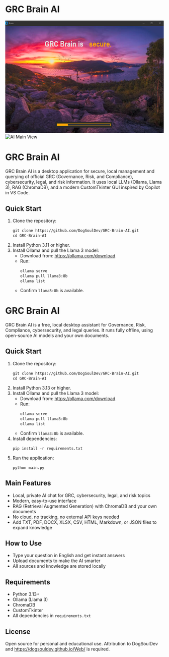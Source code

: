 # GRC Brain AI

![Intro Animation](src/img/Intro.png)
![AI Main View](src/img/Base.png)




# GRC Brain AI

GRC Brain AI is a desktop application for secure, local management and querying of official GRC (Governance, Risk, and Compliance), cybersecurity, legal, and risk information. It uses local LLMs (Ollama, Llama 3), RAG (ChromaDB), and a modern CustomTkinter GUI inspired by Copilot in VS Code.

## Quick Start
1. Clone the repository:
   ```
   git clone https://github.com/DogSoulDev/GRC-Brain-AI.git
   cd GRC-Brain-AI
   ```
2. Install Python 3.11 or higher.
3. Install Ollama and pull the Llama 3 model:
   - Download from: https://ollama.com/download
   - Run:
     ```
     ollama serve
     ollama pull llama3:8b
     ollama list
     ```
   - Confirm `llama3:8b` is available.
# GRC Brain AI

GRC Brain AI is a free, local desktop assistant for Governance, Risk, Compliance, cybersecurity, and legal queries. It runs fully offline, using open-source AI models and your own documents.

## Quick Start
1. Clone the repository:
   ```
   git clone https://github.com/DogSoulDev/GRC-Brain-AI.git
   cd GRC-Brain-AI
   ```
2. Install Python 3.13 or higher.
3. Install Ollama and pull the Llama 3 model:
   - Download from: https://ollama.com/download
   - Run:
     ```
     ollama serve
     ollama pull llama3:8b
     ollama list
     ```
   - Confirm `llama3:8b` is available.
4. Install dependencies:
   ```
   pip install -r requirements.txt
   ```
5. Run the application:
   ```
   python main.py
   ```

## Main Features
- Local, private AI chat for GRC, cybersecurity, legal, and risk topics
- Modern, easy-to-use interface
- RAG (Retrieval Augmented Generation) with ChromaDB and your own documents
- No cloud, no tracking, no external API keys needed
- Add TXT, PDF, DOCX, XLSX, CSV, HTML, Markdown, or JSON files to expand knowledge

## How to Use
- Type your question in English and get instant answers
- Upload documents to make the AI smarter
- All sources and knowledge are stored locally

## Requirements
- Python 3.13+
- Ollama (Llama 3)
- ChromaDB
- CustomTkinter
- All dependencies in `requirements.txt`

## License
Open source for personal and educational use. Attribution to DogSoulDev and https://dogsouldev.github.io/Web/ is required.